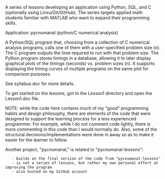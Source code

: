 A series of lessons developing an application using Python, SQL, and C (optionally using Linxu/Git/GitHub). The series targets applied math students familiar with MATLAB who want to expand their programming skills.

Application: pycnumanal  (python/C numerical analysis)

A Python/SQL program that, choosing from a collection of C numerical analysis programs, calls one of them with a user-specified problem size (n). The C program outputs the time required to run with that problem size. The Python program stores timings in a database, allowing it to later display graphical plots of the timings (seconds) vs. problem sizes (n). It supports displaying the timing curves of multiple programs on the same plot for comparison purposes.

See syllabus.doc for more details.

To get started on the lessons, got to the Lesson1 directory and open the Lesson1.doc file.

NOTE: while the code here contains much of my "good" programming habits and design philosophy, there are elements of the code that were designed to support the learning process for a less experienced programmer. For example, while I do not comment code lightly, there is more commenting in this code than I would normally do. Also, some of the structural decisions/implementations were done in away so as to make it easier for the learner to follow.

Another project, "pycnumanal," is related to "pycnumanal-lessons":

       - builds on the final version of the code from "pycnumanal-lessons"
       - is not a series of lessons, but rather my own personal effort at improving the program
       - also hosted on my GitHub account

